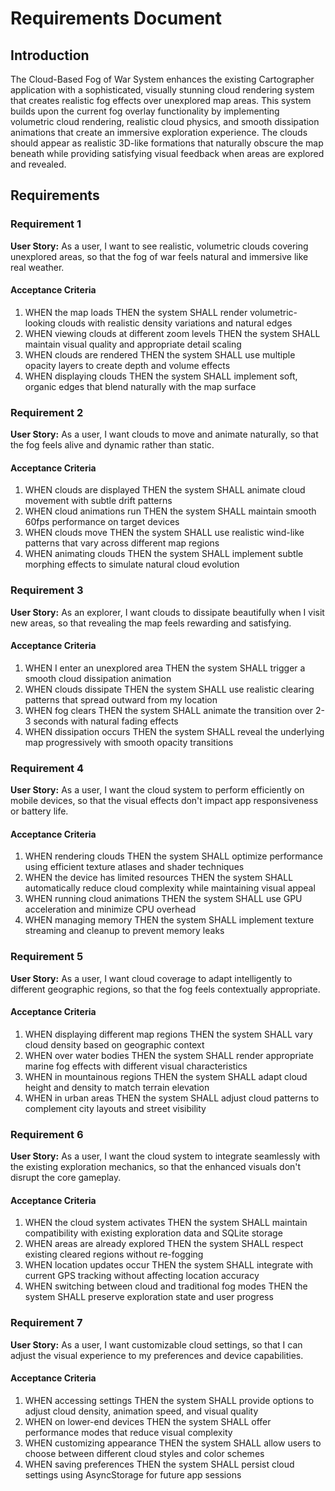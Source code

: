 # Requirements Document

## Introduction

The Cloud-Based Fog of War System enhances the existing Cartographer application with a sophisticated, visually stunning cloud rendering system that creates realistic fog effects over unexplored map areas. This system builds upon the current fog overlay functionality by implementing volumetric cloud rendering, realistic cloud physics, and smooth dissipation animations that create an immersive exploration experience. The clouds should appear as realistic 3D-like formations that naturally obscure the map beneath while providing satisfying visual feedback when areas are explored and revealed.

## Requirements

### Requirement 1

**User Story:** As a user, I want to see realistic, volumetric clouds covering unexplored areas, so that the fog of war feels natural and immersive like real weather.

#### Acceptance Criteria

1. WHEN the map loads THEN the system SHALL render volumetric-looking clouds with realistic density variations and natural edges
2. WHEN viewing clouds at different zoom levels THEN the system SHALL maintain visual quality and appropriate detail scaling
3. WHEN clouds are rendered THEN the system SHALL use multiple opacity layers to create depth and volume effects
4. WHEN displaying clouds THEN the system SHALL implement soft, organic edges that blend naturally with the map surface

### Requirement 2

**User Story:** As a user, I want clouds to move and animate naturally, so that the fog feels alive and dynamic rather than static.

#### Acceptance Criteria

1. WHEN clouds are displayed THEN the system SHALL animate cloud movement with subtle drift patterns
2. WHEN cloud animations run THEN the system SHALL maintain smooth 60fps performance on target devices
3. WHEN clouds move THEN the system SHALL use realistic wind-like patterns that vary across different map regions
4. WHEN animating clouds THEN the system SHALL implement subtle morphing effects to simulate natural cloud evolution

### Requirement 3

**User Story:** As an explorer, I want clouds to dissipate beautifully when I visit new areas, so that revealing the map feels rewarding and satisfying.

#### Acceptance Criteria

1. WHEN I enter an unexplored area THEN the system SHALL trigger a smooth cloud dissipation animation
2. WHEN clouds dissipate THEN the system SHALL use realistic clearing patterns that spread outward from my location
3. WHEN fog clears THEN the system SHALL animate the transition over 2-3 seconds with natural fading effects
4. WHEN dissipation occurs THEN the system SHALL reveal the underlying map progressively with smooth opacity transitions

### Requirement 4

**User Story:** As a user, I want the cloud system to perform efficiently on mobile devices, so that the visual effects don't impact app responsiveness or battery life.

#### Acceptance Criteria

1. WHEN rendering clouds THEN the system SHALL optimize performance using efficient texture atlases and shader techniques
2. WHEN the device has limited resources THEN the system SHALL automatically reduce cloud complexity while maintaining visual appeal
3. WHEN running cloud animations THEN the system SHALL use GPU acceleration and minimize CPU overhead
4. WHEN managing memory THEN the system SHALL implement texture streaming and cleanup to prevent memory leaks

### Requirement 5

**User Story:** As a user, I want cloud coverage to adapt intelligently to different geographic regions, so that the fog feels contextually appropriate.

#### Acceptance Criteria

1. WHEN displaying different map regions THEN the system SHALL vary cloud density based on geographic context
2. WHEN over water bodies THEN the system SHALL render appropriate marine fog effects with different visual characteristics
3. WHEN in mountainous regions THEN the system SHALL adapt cloud height and density to match terrain elevation
4. WHEN in urban areas THEN the system SHALL adjust cloud patterns to complement city layouts and street visibility

### Requirement 6

**User Story:** As a user, I want the cloud system to integrate seamlessly with the existing exploration mechanics, so that the enhanced visuals don't disrupt the core gameplay.

#### Acceptance Criteria

1. WHEN the cloud system activates THEN the system SHALL maintain compatibility with existing exploration data and SQLite storage
2. WHEN areas are already explored THEN the system SHALL respect existing cleared regions without re-fogging
3. WHEN location updates occur THEN the system SHALL integrate with current GPS tracking without affecting location accuracy
4. WHEN switching between cloud and traditional fog modes THEN the system SHALL preserve exploration state and user progress

### Requirement 7

**User Story:** As a user, I want customizable cloud settings, so that I can adjust the visual experience to my preferences and device capabilities.

#### Acceptance Criteria

1. WHEN accessing settings THEN the system SHALL provide options to adjust cloud density, animation speed, and visual quality
2. WHEN on lower-end devices THEN the system SHALL offer performance modes that reduce visual complexity
3. WHEN customizing appearance THEN the system SHALL allow users to choose between different cloud styles and color schemes
4. WHEN saving preferences THEN the system SHALL persist cloud settings using AsyncStorage for future app sessions